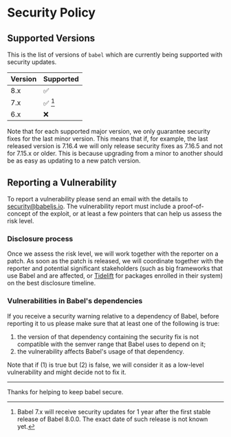 # Security Policy

## Supported Versions

This is the list of versions of `babel` which are
currently being supported with security updates.

| Version  | Supported          |
| -------- | ------------------ |
| 8.x      | :white_check_mark: |
| 7.x      | :white_check_mark: [^1] |
| 6.x      | :x:                |

Note that for each supported major version, we only guarantee security fixes for the last minor version. This means that if, for example, the last released version is 7.16.4 we will only release security fixes as 7.16.5 and not for 7.15.x or older. This is because upgrading from a minor to another should be as easy as updating to a new patch version.

[^1]: Babel 7.x will receive security updates for 1 year after the first stable release of Babel 8.0.0. The exact date of such release is not known yet.

## Reporting a Vulnerability

To report a vulnerability please send an email with the details to security@babeljs.io. The vulnerability report must include a proof-of-concept of the exploit, or at least a few pointers that can help us assess the risk level.

### Disclosure process

Once we assess the risk level, we will work together with the reporter on a patch. As soon as the patch is released, we will coordinate together with the reporter and potential significant stakeholders (such as big frameworks that use Babel and are affected, or [Tidelift](https://tidelift.com/) for packages enrolled in their system) on the best disclosure timeline.

### Vulnerabilities in Babel's dependencies

If you receive a security warning relative to a dependency of Babel, before reporting it to us please make sure that at least one of the following is true:
1. the version of that dependency containing the security fix is not compatible with the semver range that Babel uses to depend on it;
2. the vulnerability affects Babel's usage of that dependency.

Note that if (1) is true but (2) is false, we will consider it as a low-level vulnerability and might decide not to fix it.

---

Thanks for helping to keep babel secure.
